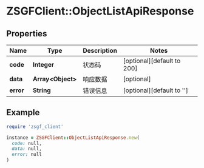 # ZSGFClient::ObjectListApiResponse

## Properties

| Name | Type | Description | Notes |
| ---- | ---- | ----------- | ----- |
| **code** | **Integer** | 状态码 | [optional][default to 200] |
| **data** | **Array&lt;Object&gt;** | 响应数据 | [optional] |
| **error** | **String** | 错误信息 | [optional][default to &#39;&#39;] |

## Example

```ruby
require 'zsgf_client'

instance = ZSGFClient::ObjectListApiResponse.new(
  code: null,
  data: null,
  error: null
)
```

